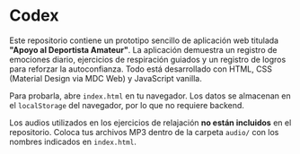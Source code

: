 # Codex

Este repositorio contiene un prototipo sencillo de aplicación web titulada **"Apoyo al Deportista Amateur"**. La aplicación demuestra un registro de emociones diario, ejercicios de respiración guiados y un registro de logros para reforzar la autoconfianza. Todo está desarrollado con HTML, CSS (Material Design via MDC Web) y JavaScript vanilla.

Para probarla, abre `index.html` en tu navegador. Los datos se almacenan en el `localStorage` del navegador, por lo que no requiere backend.

Los audios utilizados en los ejercicios de relajación **no están incluidos** en el repositorio. Coloca tus archivos MP3 dentro de la carpeta `audio/` con los nombres indicados en `index.html`.
